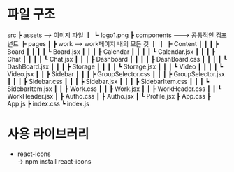 # 파일 구조

src
┣ assets --> 이미지 파일
┃ ┗ logo1.png
┣ components ---> 공통적인 컴포넌트
┣ pages
┃ ┣ work --> work페이지 내의 모든 것
┃ ┃ ┣ Content
┃ ┃ ┃ ┣ Board
┃ ┃ ┃ ┃ ┗ Board.jsx
┃ ┃ ┃ ┣ Calendar
┃ ┃ ┃ ┃ ┗ Calendar.jsx
┃ ┃ ┃ ┣ Chat
┃ ┃ ┃ ┃ ┗ Chat.jsx
┃ ┃ ┃ ┣ Dashboard
┃ ┃ ┃ ┃ ┣ DashBoard.css
┃ ┃ ┃ ┃ ┗ DashBoard.jsx
┃ ┃ ┃ ┣ Storage
┃ ┃ ┃ ┃ ┗ Storage.jsx
┃ ┃ ┃ ┗ Video
┃ ┃ ┃ ┃ ┗ Video.jsx
┃ ┃ ┣ Sidebar
┃ ┃ ┃ ┣ GroupSelector.css
┃ ┃ ┃ ┣ GroupSelector.jsx
┃ ┃ ┃ ┣ Sidebar.css
┃ ┃ ┃ ┣ Sidebar.jsx
┃ ┃ ┃ ┣ SidebarItem.css
┃ ┃ ┃ ┗ SidebarItem.jsx
┃ ┃ ┣ Work.css
┃ ┃ ┣ Work.jsx
┃ ┃ ┣ WorkHeader.css
┃ ┃ ┗ WorkHeader.jsx
┃ ┣ Autho.css
┃ ┣ Autho.jsx
┃ ┗ Profile.jsx
┣ App.css
┣ App.js
┣ index.css
┗ index.js

# 사용 라이브러리

- react-icons <br />
  -> npm install react-icons

